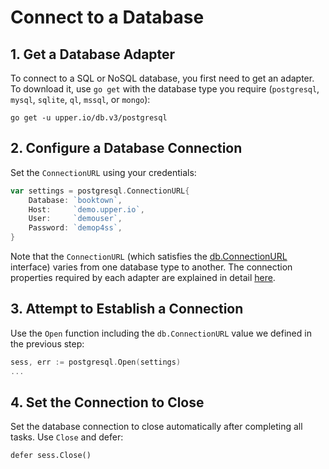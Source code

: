 # Connect to a Database

## 1. Get a Database Adapter

To connect to a SQL or NoSQL database, you first need to get an adapter. To download it, use `go get` with the database type you require (`postgresql`, `mysql`, `sqlite`, `ql`, `mssql`, or `mongo`):

```
go get -u upper.io/db.v3/postgresql
```

## 2. Configure a Database Connection

Set the `ConnectionURL` using your credentials:

```go
var settings = postgresql.ConnectionURL{
	Database: `booktown`,
	Host:     `demo.upper.io`,
	User:     `demouser`,
	Password: `demop4ss`,
}
```

Note that the `ConnectionURL` (which satisfies the [db.ConnectionURL][1] interface) varies from one database type to another. The connection properties required by each adapter are explained in detail [here](https://upper.io/db.v3/adapters).


## 3. Attempt to Establish a Connection

Use the `Open` function including the `db.ConnectionURL` value we defined in the previous step: 

```go
sess, err := postgresql.Open(settings)
...
```

## 4. Set the Connection to Close

Set the database connection to close automatically after completing all tasks. Use `Close` and defer:
```
defer sess.Close()
```

[1]: https://godoc.org/upper.io/db.v3#ConnectionURL
[2]: https://godoc.org/upper.io/db.v3/lib/sqlbuilder#Open
